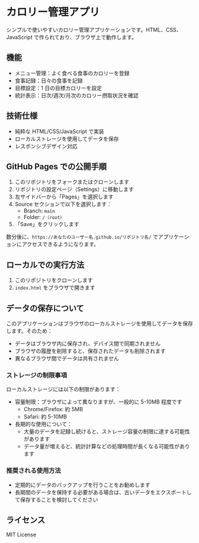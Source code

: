 # カロリー管理アプリ

シンプルで使いやすいカロリー管理アプリケーションです。HTML、CSS、JavaScript で作られており、ブラウザ上で動作します。

## 機能

- メニュー管理：よく食べる食事のカロリーを登録
- 食事記録：日々の食事を記録
- 目標設定：1 日の目標カロリーを設定
- 統計表示：日次/週次/月次のカロリー摂取状況を確認

## 技術仕様

- 純粋な HTML/CSS/JavaScript で実装
- ローカルストレージを使用してデータを保存
- レスポンシブデザイン対応

## GitHub Pages での公開手順

1. このリポジトリをフォークまたはクローンします
2. リポジトリの設定ページ（Settings）に移動します
3. 左サイドバーから「Pages」を選択します
4. Source セクションで以下を選択します：
   - Branch: `main`
   - Folder: `/（root）`
5. 「Save」をクリックします

数分後に、`https://あなたのユーザー名.github.io/リポジトリ名/` でアプリケーションにアクセスできるようになります。

## ローカルでの実行方法

1. このリポジトリをクローンします
2. `index.html` をブラウザで開きます

## データの保存について

このアプリケーションはブラウザのローカルストレージを使用してデータを保存します。そのため：

- データはブラウザ内に保存され、デバイス間で同期されません
- ブラウザの履歴を削除すると、保存されたデータも削除されます
- 異なるブラウザ間でデータは共有されません

### ストレージの制限事項

ローカルストレージには以下の制限があります：

- 容量制限：ブラウザによって異なりますが、一般的に 5-10MB 程度です
  - Chrome/Firefox: 約 5MB
  - Safari: 約 5-10MB
- 長期的な使用について：
  - 大量のデータを記録し続けると、ストレージ容量の制限に達する可能性があります
  - データ量が増えると、統計計算などの処理時間が長くなる可能性があります

### 推奨される使用方法

- 定期的にデータのバックアップを行うことをお勧めします
- 長期間のデータを保持する必要がある場合は、古いデータをエクスポートして保存することを検討してください

## ライセンス

MIT License
